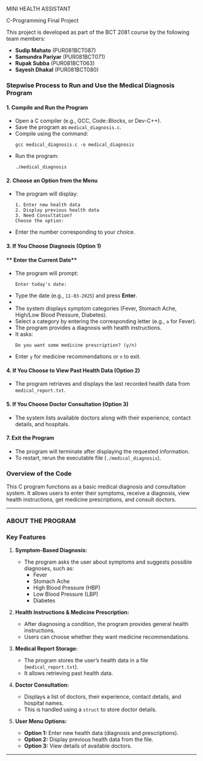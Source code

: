 MINI HEALTH ASSISTANT

C-Programming Final Project

This project is developed as part of the BCT 2081 course by the following team members:
  - **Sudip Mahato** (PUR081BCT087)  
  - **Samundra Pariyar** (PUR081BCT071)  
  - **Rupak Subba** (PUR081BCT063)  
  - **Sayesh Dhakal** (PUR081BCT080)  

### **Stepwise Process to Run and Use the Medical Diagnosis Program**  

#### **1. Compile and Run the Program**  
- Open a C compiler (e.g., GCC, Code::Blocks, or Dev-C++).  
- Save the program as `medical_diagnosis.c`.  
- Compile using the command:  
  ```
  gcc medical_diagnosis.c -o medical_diagnosis
  ```
- Run the program:  
  ```
  ./medical_diagnosis
  ```

#### **2. Choose an Option from the Menu**  
- The program will display:  
  ```
  1. Enter new health data  
  2. Display previous health data  
  3. Need Consultation?  
  Choose the option:
  ```
- Enter the number corresponding to your choice.

#### **3. If You Choose Diagnosis (Option 1)**  

#### ** Enter the Current Date**  
- The program will prompt:  
  ```
  Enter today's date:
  ```
- Type the date (e.g., `11-03-2025`) and press **Enter**.
- 
- The system displays symptom categories (Fever, Stomach Ache, High/Low Blood Pressure, Diabetes).  
- Select a category by entering the corresponding letter (e.g., `a` for Fever).  
- The program provides a diagnosis with health instructions.  
- It asks:  
  ```
  Do you want some medicine prescription? (y/n)
  ```
- Enter `y` for medicine recommendations or `n` to exit.

#### **4. If You Choose to View Past Health Data (Option 2)**  
- The program retrieves and displays the last recorded health data from `medical_report.txt`.

#### **5. If You Choose Doctor Consultation (Option 3)**  
- The system lists available doctors along with their experience, contact details, and hospitals.

#### **7. Exit the Program**  
- The program will terminate after displaying the requested information.  
- To restart, rerun the executable file (`./medical_diagnosis`). 

### **Overview of the Code**
This C program functions as a basic medical diagnosis and consultation system. It allows users to enter their symptoms, receive a diagnosis, view health instructions, get medicine prescriptions, and consult doctors.

---

### **ABOUT THE PROGRAM**

### **Key Features**
1. **Symptom-Based Diagnosis:**
   - The program asks the user about symptoms and suggests possible diagnoses, such as:
     - Fever
     - Stomach Ache
     - High Blood Pressure (HBP)
     - Low Blood Pressure (LBP)
     - Diabetes

2. **Health Instructions & Medicine Prescription:**
   - After diagnosing a condition, the program provides general health instructions.
   - Users can choose whether they want medicine recommendations.

3. **Medical Report Storage:**
   - The program stores the user’s health data in a file (`medical_report.txt`).
   - It allows retrieving past health data.

4. **Doctor Consultation:**
   - Displays a list of doctors, their experience, contact details, and hospital names.
   - This is handled using a `struct` to store doctor details.

5. **User Menu Options:**
   - **Option 1:** Enter new health data (diagnosis and prescriptions).
   - **Option 2:** Display previous health data from the file.
   - **Option 3:** View details of available doctors.

---
